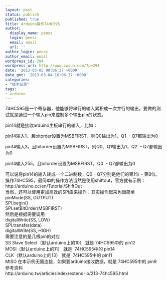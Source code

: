 ```yaml
---
layout: post
status: publish
published: true
title: Arduino操作74HC595
author:
  display_name: pensz
  login: pensz
  email: email
  url: ''
author_login: pensz
author_email: email
wordpress_id: 294
wordpress_url: http://www.zwsun.com/?p=294
date: '2013-03-05 00:06:37 +0000'
date_gmt: '2013-03-04 16:06:37 +0000'
categories:
- "技术记录"
tags:
- arduino
---
```

<p><!--?xml version="1.0" encoding="UTF-8" standalone="no"?--> 74HC595是一个寄存器，他能够将串行的输入累积成一次并行的输出。要做的测试就是通过一个输入pin来控制多个输出pin的状态。</p>
<p>pin14就是接收arduino主板串行的输入，比如：</p>
<p>pin14输入1，且bitorder设置为MSBFIRST，则Q0输出为1，Q1  - Q7都输出为0</p>
<p>pin14输入3，且bitorder设置为MSBFIRST，则Q0、Q1输出为1，Q2  - Q7都输出为0</p>
<p>pin14输入255，且bitorder设置为MSBFIRST，Q0  - Q7都输出为0</p>
<div>可以说将pin14的输入转成一个二进制数，Q0 - Q7分别是他们的第1位 - 第8位。</div>
<div></div>
<div>操作74HC595，最简单的操作方法当然是使用shiftout，官方就有示例：http://arduino.cc/en/Tutorial/ShiftOut</div>
<div></div>
<div>当然，还可以使用更加高效的SPI库来操作：其实操作起来也很简单</div>
<div></div>
<div>pinMode(SS, OUTPUT)</div>
<div>SPI.begin()</div>
<div>SPI.setBitOrder(MSBFIRST)</div>
<div>然后是根据需要调用</div>
<div>digitalWrite(SS, LOW)</div>
<div>SPI.transfer(data)</div>
<div>digitalWrite(SS, HIGH)</div>
<div></div>
<div>需要注意的是几根pin的对应</div>
<div>SS Slave Select（默认arduino上的10） 就是 74HC595中的 pin12</div>
<div>MOSI（默认arduino上的11） 就是  74HC595中的 pin14</div>
<div>CLK（默认arduino上的13） 就是  74HC595中的 pin11</div>
<div>MISO 在本示例无需连接，如果要arduino接收数据，就是 74HC595中的 pin9</div>
<div></div>
<div>参考资料</div>
<div>http://arduino.tw/articlesindex/extend-io/213-74hc595.html</div>
